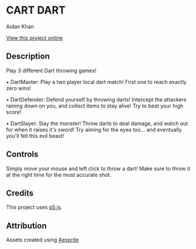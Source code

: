 # CART DART

Aidan Khan

[View this project online](https://aidankhan51.github.io/CreativeComputation/Variations%20Jam/)

## Description

Play 3 different Dart throwing games!

 • DartMaster: Play a two player local dart match! First one to reach exactly zero wins!

 • DartDefender: Defend yourself by throwing darts! Intercept the attackers raining down on you, and collect items to stay alive! Try to beat your high score!

 • DartSlayer: Slay the monster! Throw darts to deal damage, and watch out for when it raises it's sword! Try aiming for the eyes too... and eventually you'll fell this evil beast!

 ## Controls

 Simply move your mouse and left click to throw a dart! Make sure to throw it at the right time for the most accurate shot.

## Credits

This project uses [p5.js](https://p5js.org).

## Attribution

Assets created using [Aesprite](https://www.aseprite.org/)